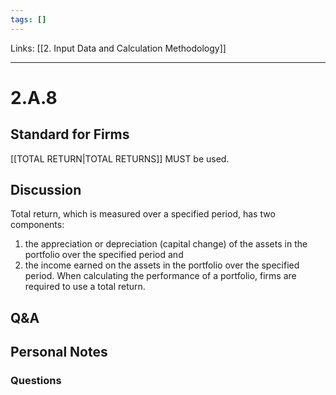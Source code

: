 ```yaml
---
tags: []
---
```

Links: [[2. Input Data and Calculation Methodology]]
___
# 2.A.8
## Standard for Firms
[[TOTAL RETURN|TOTAL RETURNS]] MUST be used.
## Discussion
Total return, which is measured over a specified period, has two components:
1. the appreciation or depreciation (capital change) of the assets in the portfolio over the specified period and
2. the income earned on the assets in the portfolio over the specified period.
When calculating the performance of a portfolio, firms are required to use a total return.
## Q&A

## Personal Notes

### Questions